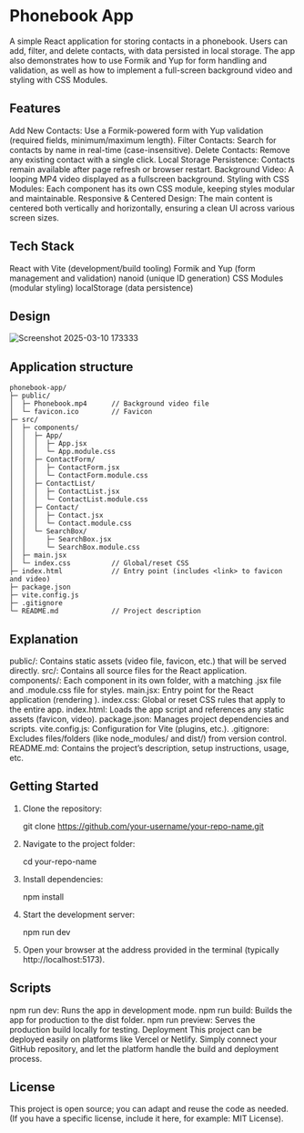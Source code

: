 # Phonebook App

A simple React application for storing contacts in a phonebook. Users can add, filter, and delete contacts, with data persisted in local storage. The app also demonstrates how to use Formik and Yup for form handling and validation, as well as how to implement a full-screen background video and styling with CSS Modules.

## Features
  Add New Contacts: Use a Formik-powered form with Yup validation (required fields, minimum/maximum length).
  Filter Contacts: Search for contacts by name in real-time (case-insensitive).
  Delete Contacts: Remove any existing contact with a single click.
  Local Storage Persistence: Contacts remain available after page refresh or browser restart.
  Background Video: A looping MP4 video displayed as a fullscreen background.
  Styling with CSS Modules: Each component has its own CSS module, keeping styles modular and maintainable.
  Responsive & Centered Design: The main content is centered both vertically and horizontally, ensuring a clean UI across various screen sizes.
  
## Tech Stack
  React with Vite (development/build tooling)
  Formik and Yup (form management and validation)
  nanoid (unique ID generation)
  CSS Modules (modular styling)
  localStorage (data persistence)

## Design

![Screenshot 2025-03-10 173333](https://github.com/user-attachments/assets/e1e9a9bc-acda-4d99-ba43-92fa0c924556)

## Application structure


    phonebook-app/
    ├─ public/
    │  ├─ Phonebook.mp4      // Background video file
    │  └─ favicon.ico        // Favicon
    ├─ src/
    │  ├─ components/
    │  │  ├─ App/
    │  │  │  ├─ App.jsx
    │  │  │  └─ App.module.css
    │  │  ├─ ContactForm/
    │  │  │  ├─ ContactForm.jsx
    │  │  │  └─ ContactForm.module.css
    │  │  ├─ ContactList/
    │  │  │  ├─ ContactList.jsx
    │  │  │  └─ ContactList.module.css
    │  │  ├─ Contact/
    │  │  │  ├─ Contact.jsx
    │  │  │  └─ Contact.module.css
    │  │  └─ SearchBox/
    │  │     ├─ SearchBox.jsx
    │  │     └─ SearchBox.module.css
    │  ├─ main.jsx
    │  └─ index.css          // Global/reset CSS
    ├─ index.html            // Entry point (includes <link> to favicon and video)
    ├─ package.json
    ├─ vite.config.js
    ├─ .gitignore
    └─ README.md             // Project description


## Explanation

  public/: Contains static assets (video file, favicon, etc.) that will be served directly.
  src/: Contains all source files for the React application.
  components/: Each component in its own folder, with a matching .jsx file and .module.css file for styles.
  main.jsx: Entry point for the React application (rendering <App />).
  index.css: Global or reset CSS rules that apply to the entire app.
  index.html: Loads the app script and references any static assets (favicon, video).
  package.json: Manages project dependencies and scripts.
  vite.config.js: Configuration for Vite (plugins, etc.).
  .gitignore: Excludes files/folders (like node_modules/ and dist/) from version control.
  README.md: Contains the project’s description, setup instructions, usage, etc.

## Getting Started
1. Clone the repository:
   
      git clone https://github.com/your-username/your-repo-name.git
   
3. Navigate to the project folder:

    cd your-repo-name
   
4. Install dependencies:

    npm install
   
5. Start the development server:

    npm run dev
   
6. Open your browser at the address provided in the terminal (typically http://localhost:5173).
   
## Scripts
npm run dev: Runs the app in development mode.
npm run build: Builds the app for production to the dist folder.
npm run preview: Serves the production build locally for testing.
Deployment
This project can be deployed easily on platforms like Vercel or Netlify. Simply connect your GitHub repository, and let the platform handle the build and deployment process.

## License
This project is open source; you can adapt and reuse the code as needed.
(If you have a specific license, include it here, for example: MIT License).


  
